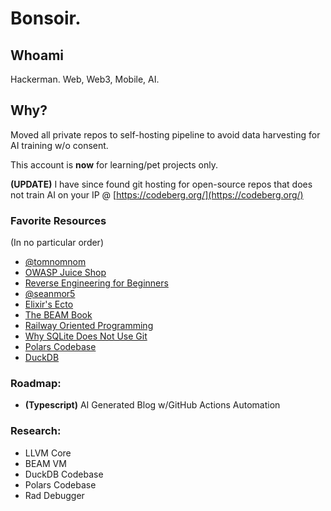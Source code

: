 # Bonsoir.

## Whoami
Hackerman.  Web, Web3, Mobile, AI.

## Why?
Moved all private repos to self-hosting pipeline to avoid data harvesting for AI training w/o consent.  


<p>
  
This account is **now** for learning/pet projects only.</p>

<p>

**(UPDATE)** I have since found git hosting for open-source repos that does not train AI on your IP @ [https://codeberg.org/](https://codeberg.org/)</p>

### Favorite Resources
(In no particular order)
- [@tomnomnom](https://github.com/tomnomnom)
- [OWASP Juice Shop](https://github.com/juice-shop/juice-shop)
- [Reverse Engineering for Beginners](https://beginners.re/)
- [@seanmor5](https://github.com/seanmor5)
- [Elixir's Ecto](https://github.com/elixir-ecto/ecto)
- [The BEAM Book](https://blog.stenmans.org/theBeamBook/)
- [Railway Oriented Programming](https://fsharpforfunandprofit.com/rop/)
- [Why SQLite Does Not Use Git](https://www.sqlite.org/whynotgit.html)
- [Polars Codebase](https://github.com/pola-rs/polars)
- [DuckDB](https://github.com/duckdb/duckdb)

### Roadmap:
- **(Typescript)** AI Generated Blog w/GitHub Actions Automation

### Research:
- LLVM Core
- BEAM VM
- DuckDB Codebase
- Polars Codebase
- Rad Debugger
<!--
**0xV1c10u5/0xV1c10u5** is a ✨ _special_ ✨ repository because its `README.md` (this file) appears on your GitHub profile.

Here are some ideas to get you started:

- 🔭 I’m currently working on ...
- 🌱 I’m currently learning ...
- 👯 I’m looking to collaborate on ...
- 🤔 I’m looking for help with ...
- 💬 Ask me about ...
- 📫 How to reach me: ...
- 😄 Pronouns: ...
- ⚡ Fun fact: ...
-->
